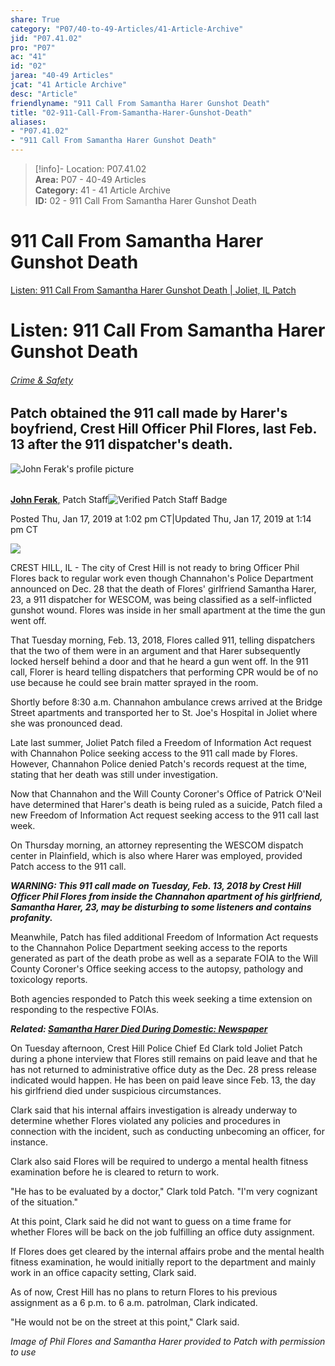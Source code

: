 ```yaml
---  
share: True  
category: "P07/40-to-49-Articles/41-Article-Archive"  
jid: "P07.41.02"  
pro: "P07"  
ac: "41"  
id: "02"  
jarea: "40-49 Articles"  
jcat: "41 Article Archive"  
desc: "Article"  
friendlyname: "911 Call From Samantha Harer Gunshot Death"  
title: "02-911-Call-From-Samantha-Harer-Gunshot-Death"  
aliases:   
- "P07.41.02"  
- "911 Call From Samantha Harer Gunshot Death"  
---  
```

>[!info]- Location: P07.41.02  
>**Area:** P07 - 40-49 Articles  
>**Category:** 41 - 41 Article Archive  
>**ID:** 02 - 911 Call From Samantha Harer Gunshot Death  
  
# 911 Call From Samantha Harer Gunshot Death  
  
[Listen: 911 Call From Samantha Harer Gunshot Death | Joliet, IL Patch](https://patch.com/illinois/joliet/911-call-samantha-harer-gunshot-death)  
  
# Listen: 911 Call From Samantha Harer Gunshot Death  
  
###### [Crime & Safety](https://patch.com/illinois/joliet/police-fire)  
  
## Patch obtained the 911 call made by Harer's boyfriend, Crest Hill Officer Phil Flores, last Feb. 13 after the 911 dispatcher's death.  
  
![John Ferak's profile picture](https://patch.com/img/cdn20/users/22944156/profile_pics/johnferak___13223337707.png?width=64)  
  
######   
  
[**John Ferak**,](https://patch.com/users/john-ferak) Patch Staff![Verified Patch Staff Badge](https://patch.com/img/cdn/assets/layout/badges/verified-patch-staff.svg)  
  
Posted Thu, Jan 17, 2019 at 1:02 pm CT|Updated Thu, Jan 17, 2019 at 1:14 pm CT  
  
![](https://patch.com/img/cdn20/users/22944156/20190117/125117/styles/raw/public/processed_images/phil_flores-1547747469-689.jpg)  
  
CREST HILL, IL - The city of Crest Hill is not ready to bring Officer Phil Flores back to regular work even though Channahon's Police Department announced on Dec. 28 that the death of Flores' girlfriend Samantha Harer, 23, a 911 dispatcher for WESCOM, was being classified as a self-inflicted gunshot wound. Flores was inside in her small apartment at the time the gun went off.    
  
That Tuesday morning, Feb. 13, 2018, Flores called 911, telling dispatchers that the two of them were in an argument and that Harer subsequently locked herself behind a door and that he heard a gun went off. In the 911 call, Florer is heard telling dispatchers that performing CPR would be of no use because he could see brain matter sprayed in the room.  
  
Shortly before 8:30 a.m. Channahon ambulance crews arrived at the Bridge Street apartments and transported her to St. Joe's Hospital in Joliet where she was pronounced dead.  
  
Late last summer, Joliet Patch filed a Freedom of Information Act request with Channahon Police seeking access to the 911 call made by Flores. However, Channahon Police denied Patch's records request at the time, stating that her death was still under investigation.  
  
Now that Channahon and the Will County Coroner's Office of Patrick O'Neil have determined that Harer's death is being ruled as a suicide, Patch filed a new Freedom of Information Act request seeking access to the 911 call last week.  
  
On Thursday morning, an attorney representing the WESCOM dispatch center in Plainfield, which is also where Harer was employed, provided Patch access to the 911 call.  
  
_**WARNING: This 911 call made on Tuesday, Feb. 13, 2018 by Crest Hill Officer Phil Flores from inside the Channahon apartment of his girlfriend, Samantha Harer, 23, may be disturbing to some listeners and contains profanity.**_    
  
Meanwhile, Patch has filed additional Freedom of Information Act requests to the Channahon Police Department seeking access to the reports generated as part of the death probe as well as a separate FOIA to the Will County Coroner's Office seeking access to the autopsy, pathology and toxicology reports.  
  
Both agencies responded to Patch this week seeking a time extension on responding to the respective FOIAs.  
  
_**Related: [Samantha Harer Died During Domestic: Newspaper](https://patch.com/illinois/joliet/samantha-harer-died-during-domestic-newspaper)**_  
  
  
On Tuesday afternoon, Crest Hill Police Chief Ed Clark told Joliet Patch during a phone interview that Flores still remains on paid leave and that he has not returned to administrative office duty as the Dec. 28 press release indicated would happen. He has been on paid leave since Feb. 13, the day his girlfriend died under suspicious circumstances.  
  
Clark said that his internal affairs investigation is already underway to determine whether Flores violated any policies and procedures in connection with the incident, such as conducting unbecoming an officer, for instance.  
  
Clark also said Flores will be required to undergo a mental health fitness examination before he is cleared to return to work.  
  
"He has to be evaluated by a doctor," Clark told Patch. "I'm very cognizant of the situation."  
  
At this point, Clark said he did not want to guess on a time frame for whether Flores will be back on the job fulfilling an office duty assignment.  
  
If Flores does get cleared by the internal affairs probe and the mental health fitness examination, he would initially report to the department and mainly work in an office capacity setting, Clark said.  
  
As of now, Crest Hill has no plans to return Flores to his previous assignment as a 6 p.m. to 6 a.m. patrolman, Clark indicated.  
  
"He would not be on the street at this point," Clark said.  
  
_Image of Phil Flores and Samantha Harer provided to Patch with permission to use_